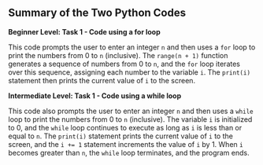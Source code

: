 ## Summary of the Two Python Codes

**Beginner Level: Task 1 - Code using a for loop**

This code prompts the user to enter an integer `n` and then uses a `for` loop to print the numbers from 0 to `n` (inclusive). The `range(n + 1)` function generates a sequence of numbers from 0 to `n`, and the `for` loop iterates over this sequence, assigning each number to the variable `i`. The `print(i)` statement then prints the current value of `i` to the screen.

**Intermediate Level: Task 1 - Code using a while loop**

This code also prompts the user to enter an integer `n` and then uses a `while` loop to print the numbers from 0 to `n` (inclusive). The variable `i` is initialized to 0, and the `while` loop continues to execute as long as `i` is less than or equal to `n`. The `print(i)` statement prints the current value of `i` to the screen, and the `i += 1` statement increments the value of `i` by 1. When `i` becomes greater than `n`, the `while` loop terminates, and the program ends.
